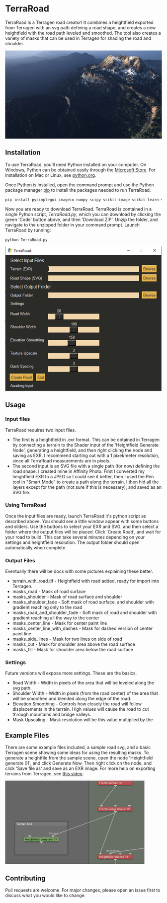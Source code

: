 # TerraRoad

TerraRoad is a Terragen road creator!  It combines a heightfield exported from Terragen with an svg path defining a road shape, and creates a new heightfield with the road path leveled and smoothed.  The tool also creates a variety of masks that can be used in Terragen for shading the road and shoulder.  

![Road picture in Terragen](Images/RoadSampleSmall.jpg)

## Installation

To use TerraRoad, you'll need Python installed on your computer.  On Windows, Python can be obtained easily through the [Microsoft Store](https://www.microsoft.com/en-us/p/python-39/9p7qfqmjrfp7).  For installation on Mac or Linux, see [python.org](https://www.python.org/downloads/).

Once Python is installed, open the command prompt and use the Python package manager [pip](https://pip.pypa.io/en/stable/) to install the packages needed to run TerraRoad.

```bash
pip install pysimplegui imageio numpy scipy scikit-image scikit-learn svgpathtools
```

Now you are ready to download TerraRoad.  TerraRoad is contained in a single Python script, *TerraRoad.py*, which you can download by clicking the green 'Code' button above, and then 'Download ZIP'.  Unzip the folder, and navigate to the unzipped folder in your command prompt.  Launch TerraRoad by running:

```
python TerraRoad.py
```

![TerraRoad UI](Images/UI.PNG)

## Usage

### Input files
TerraRoad requires two input files.  
* The first is a heightfield in .exr format.  This can be obtained in Terragen 
by connecting a terrain to the Shader input of the 'Heightfield Generate Node', 
generating a heightfield, and then right clicking the node and saving as EXR.
I recommend starting out with a 1 pixel/meter resolution, since all TerraRoad measurements are
in pixels.
* The second input is an SVG file with a single path (for now) defining the road shape.  I created
mine in Affinity Photo.  First I converted my heightfield EXR to a JPEG so I could see it better,
then I used the Pen tool in "Smart Mode" to create a path along the terrain.  I then hid all the layers
except for the path (not sure if this is necessary), and saved as an SVG file.

### Using TerraRoad
Once the input files are ready, launch TerraRoad it's python script as described above.  You should see a little
window appear with some buttons and sliders.  Use the buttons to select your EXR and SVG, and then select a folder
where the output files will be placed.  Click 'Create Road', and wait for your road to build.  This can take several minutes
depending on your settings and heightfield resolution.  The output folder should open automatically when complete.

### Output Files
Eventually there will be docs with some pictures explaining these better.
+ terrain_with_road.tif - Heightfield with road added, ready for import into Terragen.
+ masks_road - Mask of road surface
+ masks_shoulder - Mask of road surface and shoulder
+ masks_shoulder_fade - Soft mask of road surface, and shoulder with gradient reaching only to the road
+ masks_road_and_shoulder_fade - Soft mask of road and shoulder with gradient reaching all the way to the center
+ masks_center_line - Mask for center paint line
+ masks_center_line_with_dashes - Mask for dashed version of center paint line
+ masks_side_lines - Mask for two lines on side of road
+ masks_cut - Mask for shoulder area above the road surface
+ masks_fill - Mask for shoulder area below the road surface

### Settings
Future versions will expose more settings.  These are the basics.
+ Road Width - Width in pixels of the area that will be leveled along the svg path.
+ Shoulder Width - Width in pixels (from the road center) of the area that will be smoothed and blended along the edge of the road.
+ Elevation Smoothing - Controls how closely the road will follow displacements in the terrain.  High values will cause the road to cut through mountains and bridge valleys.
+ Mask Upscaling - Mask resolution will be this value multiplied by the 

## Example Files

There are some example files included, a sample road svg, and a basic Terragen scene showing some ideas for using the resulting masks.  To generate a heightfile from the sample scene, open the node 'Heightfield generate 01', and click Generate Now.  Then right click on the node, and click 'Save file as' and save as an EXR image.  For more help on exporting terrains from Terragen, see [this video](https://www.youtube.com/watch?v=NTlhqIs89ZI&ab_channel=TerraTuts).

![Heightfield Node](./Images/Tutorial1.PNG)

## Contributing
Pull requests are welcome. For major changes, please open an issue first to discuss what you would like to change.
